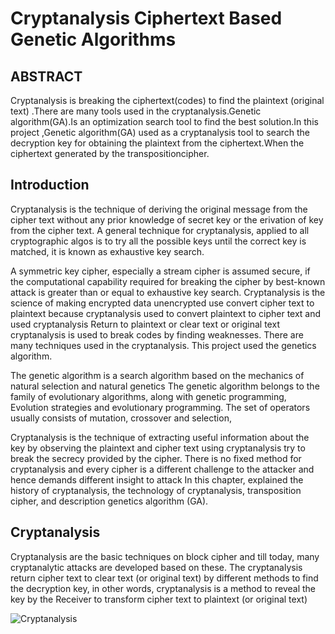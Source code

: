 # Cryptanalysis Ciphertext Based Genetic Algorithms

## ABSTRACT  
Cryptanalysis is breaking the ciphertext(codes) to find the
plaintext (original text) .There are many tools used in the cryptanalysis.Genetic algorithm(GA).Is an optimization search
tool to find the best solution.In this project ,Genetic algorithm(GA) used as a cryptanalysis tool to search the decryption key for obtaining the plaintext from the ciphertext.When the ciphertext generated by the transpositioncipher.

## Introduction
Cryptanalysis is the technique of deriving the original message from the cipher text without any prior knowledge of secret key or the erivation of key from the cipher text. A general technique for cryptanalysis, applied to all cryptographic algos is to try all the possible keys until the correct key is matched, it is known as exhaustive key search. 

A symmetric key cipher, especially a stream cipher is assumed secure, if the computational capability required for breaking the cipher by best-known attack is greater than or equal to exhaustive key search. 
Cryptanalysis is the science of making encrypted data unencrypted use convert cipher text to plaintext because cryptanalysis used to convert plaintext to cipher text and used cryptanalysis Return to plaintext or clear text or original text cryptanalysis is used to break codes by finding weaknesses. There are many techniques used in the cryptanalysis. This project used the genetics algorithm.

The genetic algorithm is a search algorithm based on the mechanics of natural selection and natural genetics The genetic algorithm belongs to the family of evolutionary algorithms, along with genetic programming, Evolution strategies and evolutionary programming. The set of operators usually consists of mutation, crossover and selection,

Cryptanalysis is the technique of extracting useful information about the key by observing the plaintext and cipher text using cryptanalysis   try to break the secrecy provided by the cipher. There is no fixed method for cryptanalysis and every cipher is a different challenge to the attacker and hence demands different insight to attack  In this chapter, explained the history of cryptanalysis, the technology of cryptanalysis, transposition cipher, and description genetics algorithm (GA).

## Cryptanalysis
Cryptanalysis are the basic techniques on block cipher and till today, many cryptanalytic attacks are developed based on these. The cryptanalysis return cipher text to clear text  (or original text) by different methods to find the decryption  key, in other words, cryptanalysis is a method to reveal the key by the Receiver to transform cipher text to plaintext (or original text)

![Cryptanalysis](https://github.com/AbdullahTaher93/TFM/images/Cryptanalysis.png)